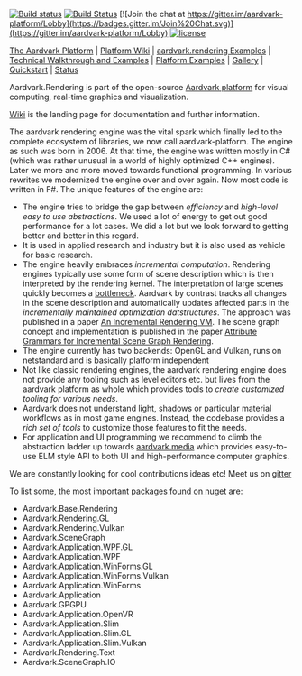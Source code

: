 [![Build status](https://ci.appveyor.com/api/projects/status/oqg1tw2ax1jl8qjx/branch/master?svg=true)](https://ci.appveyor.com/project/haraldsteinlechner/aardvark-rendering/branch/master)
[![Build Status](https://api.travis-ci.org/aardvark-platform/aardvark.rendering.svg?branch=master)](https://travis-ci.org/aardvark-platform/aardvark.rendering)
[![Join the chat at https://gitter.im/aardvark-platform/Lobby](https://badges.gitter.im/Join%20Chat.svg)](https://gitter.im/aardvark-platform/Lobby)
[![license](https://img.shields.io/github/license/aardvark-platform/aardvark.rendering.svg)](https://github.com/aardvark-platform/aardvark.rendering/blob/master/LICENSE)

[The Aardvark Platform](https://aardvarkians.com/) |
[Platform Wiki](https://github.com/aardvarkplatform/aardvark.docs/wiki) | 
[aardvark.rendering Examples](%2Fsrc%2FExamples%20(netcore)) |
[Technical Walkthrough and Examples](https://github.com/aardvark-platform/walkthrough) |
[Platform Examples](https://github.com/aardvark-platform/aardvark.docs/wiki/Examples) |
[Gallery](https://github.com/aardvarkplatform/aardvark.docs/wiki/Gallery) | 
[Quickstart](https://github.com/aardvarkplatform/aardvark.docs/wiki/Quickstart-Windows) | 
[Status](https://github.com/aardvarkplatform/aardvark.docs/wiki/Status)

Aardvark.Rendering is part of the open-source [Aardvark platform](https://github.com/aardvark-platform/aardvark.docs/wiki) for visual computing, real-time graphics and visualization.

[Wiki](https://github.com/aardvarkplatform/aardvark.docs/wiki) is the landing page for documentation and further information.


The aardvark rendering engine was the vital spark which finally led to the complete ecosystem of libraries, we now call aardvark-platform. The engine as such was born in 2006. At that time, the engine was written mostly in C# (which was rather unusual in a world of highly optimized C++ engines). Later we more and more moved  towards functional programming. In various rewrites we modernized the engine over and over again. Now most code is written in F#. The unique features of the engine are:
 - The engine tries to bridge the gap between *efficiency* and *high-level easy to use abstractions*. We used a lot of energy to get out good performance for a lot cases. We did a lot but we look forward to getting better and better in this regard.
 - It is used in applied research and industry but it is also used as vehicle for basic research.
 - The engine heavily embraces *incremental computation*. Rendering engines typically use some form of scene description which is then interpreted by the rendering kernel. The interpretation of large scenes quickly becomes a [bottleneck](https://www.cg.tuwien.ac.at/courses/RendEng/2015/RendEng-2015-11-16-paper2.pdf). Aardvark by contrast tracks all changes in the scene description and automatically updates affected parts in the *incrementally maintained optimization datstructures*. The approach was published in a paper [An Incremental Rendering VM](https://www.vrvis.at/publications/pdfs/PB-VRVis-2015-015.pdf). The scene graph concept and implementation is published in the paper [Attribute Grammars for Incremental Scene Graph Rendering](https://www.vrvis.at/publications/pdfs/PB-VRVis-2019-004.pdf).
 - The engine currently has two backends: OpenGL and Vulkan, runs on netstandard and is basically platform independent
 - Not like classic rendering engines, the aardvark rendering engine does not provide any tooling such as level editors etc. but lives from the aardvark platform as whole which provides tools to *create customized tooling for various needs*. 
 - Aardvark does not understand light, shadows or particular material workflows as in most game engines. Instead, the codebase provides a *rich set of tools* to customize those features to fit the needs.
 - For application and UI programming we recommend to climb the abstraction ladder up towards [aardvark.media](https://github.com/aardvark-platform/aardvark.media) which provides easy-to-use ELM style API to both UI and high-performance computer graphics.
 
We are constantly looking for cool contributions ideas etc! Meet us on [gitter](https://gitter.im/aardvark-platform/Lobby)

To list some, the most important [packages found on nuget](https://www.nuget.org/packages?q=aardvark.Rendering.*) are:
- Aardvark.Base.Rendering	
- Aardvark.Rendering.GL	
- Aardvark.Rendering.Vulkan
- Aardvark.SceneGraph	
- Aardvark.Application.WPF.GL
- Aardvark.Application.WPF
- Aardvark.Application.WinForms.GL
- Aardvark.Application.WinForms.Vulkan
- Aardvark.Application.WinForms
- Aardvark.Application
- Aardvark.GPGPU
- Aardvark.Application.OpenVR
- Aardvark.Application.Slim
- Aardvark.Application.Slim.GL
- Aardvark.Application.Slim.Vulkan
- Aardvark.Rendering.Text		
- Aardvark.SceneGraph.IO	

